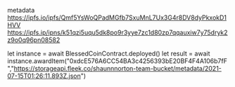 metadata https://ipfs.io/ipfs/Qmf5YsWoQPadMGfb7SxuMnL7Ux3G4r8DV8dyPkxokD1HVV
https://ipfs.ip/ipns/k51qzi5uqu5dk8po9r3yye7zc1d80zp7qqauxiw7y75dryk2z9o0q96pn08582


let instance = await BlessedCoinContract.deployed()
let result = await instance.awardItem("0xdcE576A6CC54BA3c4256393bE20BF4F4A106b7fF","https://storageapi.fleek.co/shaunnnorton-team-bucket/metadata/2021-07-15T01:26:11.893Z.json")